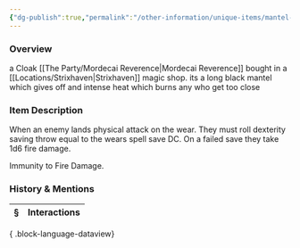 ```yaml
---
{"dg-publish":true,"permalink":"/other-information/unique-items/mantel-of-flames/","tags":["morditem"],"updated":"2025-09-13T22:48:08.006+01:00"}
---
```


### Overview
a Cloak [[The Party/Mordecai Reverence\|Mordecai Reverence]] bought in a [[Locations/Strixhaven\|Strixhaven]] magic shop. its a long black mantel which gives off and intense heat which burns any who get too close

### Item Description
When an enemy lands physical attack on the wear. They must roll dexterity saving throw equal to the wears spell save DC. On a failed save they take 1d6 fire damage. 

Immunity to Fire Damage.

### History & Mentions
| § | Interactions |
| - | ------------ |

{ .block-language-dataview}
